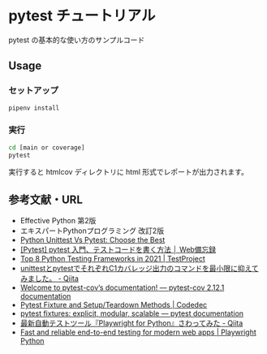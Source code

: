 # pytest チュートリアル

pytest の基本的な使い方のサンプルコード

## Usage

### セットアップ

```bash
pipenv install
```

### 実行

```bash
cd [main or coverage]
pytest
```

実行すると htmlcov ディレクトリに html 形式でレポートが出力されます。

## 参考文献・URL

- Effective Python 第2版
- エキスパートPythonプログラミング 改訂2版
- [Python Unittest Vs Pytest: Choose the Best](https://www.pythonpool.com/python-unittest-vs-pytest/)
- [[Pytest] pytest 入門、テストコードを書く方法 │ Web備忘録](https://webbibouroku.com/Blog/Article/pytest)
- [Top 8 Python Testing Frameworks in 2021 | TestProject](https://blog.testproject.io/2020/10/27/top-python-testing-frameworks/)
- [unittestとpytestでそれぞれC1カバレッジ出力のコマンドを最小限に抑えてみました。 - Qiita](https://qiita.com/a1k4r/items/893be1e90aea91830cfd)
- [Welcome to pytest-cov’s documentation! — pytest-cov 2.12.1 documentation](https://pytest-cov.readthedocs.io/en/latest/index.html)
- [Pytest Fixture and Setup/Teardown Methods | Codedec](https://codedec.com/tutorials/pytest-fixture-and-setup-teardown-methods/)
- [pytest fixtures: explicit, modular, scalable — pytest documentation](https://docs.pytest.org/en/stable/fixture.html)
- [最新自動テストツール『Playwright for Python』さわってみた - Qiita](https://qiita.com/yaboxi_/items/266b5ce18e57aa1faca1)
- [Fast and reliable end-to-end testing for modern web apps | Playwright Python](https://playwright.dev/python/)

